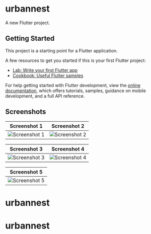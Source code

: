# urbannest

A new Flutter project.

## Getting Started

This project is a starting point for a Flutter application.

A few resources to get you started if this is your first Flutter project:

- [Lab: Write your first Flutter app](https://docs.flutter.dev/get-started/codelab)
- [Cookbook: Useful Flutter samples](https://docs.flutter.dev/cookbook)

For help getting started with Flutter development, view the
[online documentation](https://docs.flutter.dev/), which offers tutorials,
samples, guidance on mobile development, and a full API reference.

## Screenshots

| Screenshot 1 | Screenshot 2 |
|---|---|
| ![Screenshot 1](https://raw.githubusercontent.com/traiapp/urbannest/main/screenshots/Simulator%20Screenshot%20-%20Tushar's%20iPhone%2016%20Pro%20Max%20-%202025-08-28%20at%2008.29.51.png) | ![Screenshot 2](https://raw.githubusercontent.com/traiapp/urbannest/main/screenshots/Simulator%20Screenshot%20-%20Tushar's%20iPhone%2016%20Pro%20Max%20-%202025-08-28%20at%2008.29.59.png) |

| Screenshot 3 | Screenshot 4 |
|---|---|
| ![Screenshot 3](https://raw.githubusercontent.com/traiapp/urbannest/main/screenshots/Simulator%20Screenshot%20-%20Tushar's%20iPhone%2016%20Pro%20Max%20-%202025-08-28%20at%2008.30.04.png) | ![Screenshot 4](https://raw.githubusercontent.com/traiapp/urbannest/main/screenshots/Simulator%20Screenshot%20-%20Tushar's%20iPhone%2016%20Pro%20Max%20-%202025-08-28%20at%2008.30.10.png) |

| Screenshot 5 |
|---|
| ![Screenshot 5](https://raw.githubusercontent.com/traiapp/urbannest/main/screenshots/Simulator%20Screenshot%20-%20Tushar's%20iPhone%2016%20Pro%20Max%20-%202025-08-28%20at%2008.30.15.png) |# urbannest
# urbannest
# urbannest
